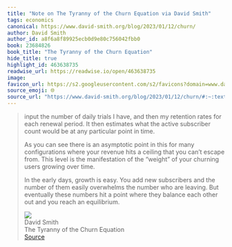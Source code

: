 ```yaml
---
title: "Note on The Tyranny of the Churn Equation via David Smith"
tags: economics
canonical: https://www.david-smith.org/blog/2023/01/12/churn/
author: David Smith
author_id: a8f6a8f89925ecb0d9e80c756042fbb0
book: 23684826
book_title: "The Tyranny of the Churn Equation"
hide_title: true
highlight_id: 463638735
readwise_url: https://readwise.io/open/463638735
image: 
favicon_url: https://s2.googleusercontent.com/s2/favicons?domain=www.david-smith.org
source_emoji: 🌐
source_url: "https://www.david-smith.org/blog/2023/01/12/churn/#:~:text=input%20the%20number,reach%20an%20equilibrium."
---
```


> input the number of daily trials I have, and then my retention rates for each renewal period. It then estimates what the active subscriber count would be at any particular point in time.
> 
> As you can see there is an asymptotic point in this for many configurations where your revenue hits a ceiling that you can’t escape from. This level is the manifestation of the “weight” of your churning users growing over time.
> 
> In the early days, growth is easy. You add new subscribers and the number of them easily overwhelms the number who are leaving. But eventually these numbers hit a point where they balance each other out and you reach an equilibrium.
> <div class="quoteback-footer"><div class="quoteback-avatar"><img class="mini-favicon" src="https://s2.googleusercontent.com/s2/favicons?domain=www.david-smith.org"></div><div class="quoteback-metadata"><div class="metadata-inner"><span style="display:none">FROM:</span><div aria-label="David Smith" class="quoteback-author"> David Smith</div><div aria-label="The Tyranny of the Churn Equation" class="quoteback-title"> The Tyranny of the Churn Equation</div></div></div><div class="quoteback-backlink"><a target="_blank" aria-label="go to the full text of this quotation" rel="noopener" href="https://www.david-smith.org/blog/2023/01/12/churn/#:~:text=input%20the%20number,reach%20an%20equilibrium." class="quoteback-arrow"> Source</a></div></div>